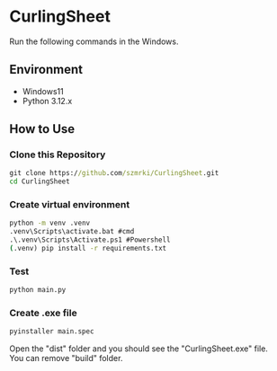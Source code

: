 # CurlingSheet
Run the following commands in the Windows.

## Environment
- Windows11
- Python 3.12.x

## How to Use
### Clone this Repository
~~~cmd
git clone https://github.com/szmrki/CurlingSheet.git
cd CurlingSheet
~~~

### Create virtual environment
~~~cmd
python -m venv .venv
.venv\Scripts\activate.bat #cmd
.\.venv\Scripts\Activate.ps1 #Powershell
(.venv) pip install -r requirements.txt
~~~

### Test
~~~cmd
python main.py
~~~

### Create .exe file
~~~cmd
pyinstaller main.spec
~~~

Open the "dist" folder and you should see the "CurlingSheet.exe" file.  
You can remove "build" folder.